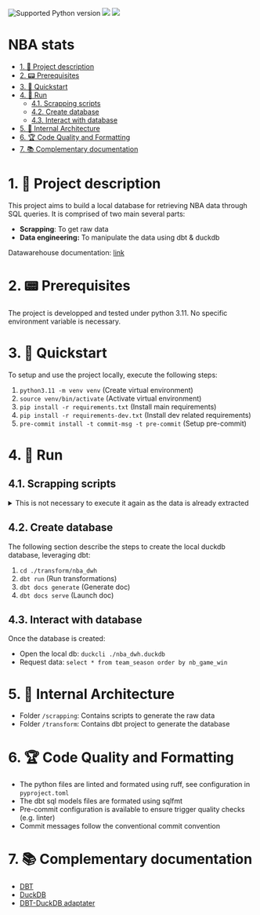 <img src="https://img.shields.io/badge/python-3.11-blue" alt="Supported Python version"> <img src="https://img.shields.io/static/v1?logo=dbt&label=dbt&message=1.7&color=blue"> <img src="https://img.shields.io/static/v1?logo=duckdb&label=duckdb&message=0.10&color=blue">

# NBA stats

- [1. 💬 Project description](#1--project-description)
- [2. 📟 Prerequisites](#2--prerequisites)
- [3. 🔌 Quickstart](#3--quickstart)
- [4. 🚀 Run](#4--run)
  - [4.1. Scrapping scripts](#41-scrapping-scripts)
  - [4.2. Create database](#42-create-database)
  - [4.3. Interact with database](#43-interact-with-database)
- [5. 🔗 Internal Architecture](#5--internal-architecture)
- [6. 🏆 Code Quality and Formatting](#6--code-quality-and-formatting)
- [7. 📚 Complementary documentation](#7--complementary-documentation)


# 1. 💬 Project description

This project aims to build a local database for retrieving NBA data through SQL queries. It is comprised of two main several parts:
- **Scrapping**: To get raw data
- **Data engineering:** To manipulate the data using dbt & duckdb

Datawarehouse documentation: [link](https://pdgarden.github.io/nba-stats/)


# 2. 📟 Prerequisites

The project is developped and tested under python 3.11. No specific environment variable is necessary.


# 3. 🔌 Quickstart

To setup and use the project locally, execute the following steps:

1. `python3.11 -m venv venv` (Create virtual environment)
2. `source venv/bin/activate` (Activate virtual environment)
3. `pip install -r requirements.txt` (Install main requirements)
4. `pip install -r requirements-dev.txt` (Install dev related requirements)
5. `pre-commit install -t commit-msg -t pre-commit` (Setup pre-commit)



# 4. 🚀 Run

## 4.1. Scrapping scripts
<details>
  <summary>This is not necessary to execute it again as the data is already extracted</summary>

- `cd ./scrapping`
- Generate `game_schedule.csv` : `python get_games_schedule.py`
- Generate `game_boxscore.csv` : `python get_games_boxscore.py`

> The generated data is then transfered to the sources of the dbt project: `cp ./scrapping/data/*.parquet ./transform/nba_dwh/local_source/`
`

</details>

## 4.2. Create database

The following section describe the steps to create the local duckdb database, leveraging dbt:

1. `cd ./transform/nba_dwh`
2. `dbt run` (Run transformations)
3. `dbt docs generate` (Generate doc)
4. `dbt docs serve` (Launch doc)


## 4.3. Interact with database

Once the database is created:
- Open the local db: `duckcli ./nba_dwh.duckdb`
- Request data: `select * from team_season order by nb_game_win`


# 5. 🔗 Internal Architecture

- Folder `/scrapping`: Contains scripts to generate the raw data
- Folder `/transform`: Contains dbt project to generate the database


# 6. 🏆 Code Quality and Formatting

- The python files are linted and formated using ruff, see configuration in `pyproject.toml`
- The dbt sql models files are formated using sqlfmt
- Pre-commit configuration is available to ensure trigger quality checks (e.g. linter)
- Commit messages follow the conventional commit convention


# 7. 📚 Complementary documentation

- [DBT](https://docs.getdbt.com/docs/collaborate/documentation)
- [DuckDB](https://duckdb.org/docs/)
- [DBT-DuckDB adaptater](https://github.com/duckdb/dbt-duckdb)